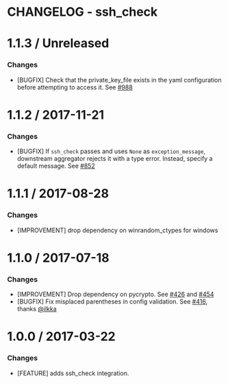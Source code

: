 # CHANGELOG - ssh_check

1.1.3 / Unreleased 
==================

### Changes

* [BUGFIX] Check that the private_key_file exists in the yaml configuration before attempting to access it. See [#988][]

1.1.2 / 2017-11-21
==================

### Changes

* [BUGFIX] If `ssh_check` passes and uses `None` as `exception_message`, downstream aggregator rejects it with a type error. 
  Instead, specify a default message. See [#852][]

1.1.1 / 2017-08-28
==================

### Changes

* [IMPROVEMENT] drop dependency on winrandom_ctypes for windows

1.1.0 / 2017-07-18
==================

### Changes

* [IMPROVEMENT] Drop dependency on pycrypto. See [#426][] and [#454][]
* [BUGFIX] Fix misplaced parentheses in config validation. See [#416][], thanks [@ilkka][]

1.0.0 / 2017-03-22
==================

### Changes

* [FEATURE] adds ssh_check integration.

<!--- The following link definition list is generated by PimpMyChangelog --->
[#416]: https://github.com/DataDog/integrations-core/issues/416
[#426]: https://github.com/DataDog/integrations-core/issues/426
[#454]: https://github.com/DataDog/integrations-core/issues/454
[#852]: https://github.com/DataDog/integrations-core/issues/852
[#988]: https://github.com/DataDog/integrations-core/issues/988
[@ilkka]: https://github.com/ilkka
